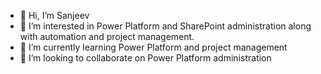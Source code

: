 - 👋 Hi, I’m Sanjeev
- 👀 I’m interested in Power Platform and SharePoint administration along with automation and project management.
- 🌱 I’m currently learning Power Platform and project management
- 💞️ I’m looking to collaborate on Power Platform administration 


<!---
sanjiv1301/sanjiv1301 is a ✨ special ✨ repository because its `README.md` (this file) appears on your GitHub profile.
You can click the Preview link to take a look at your changes.
--->
